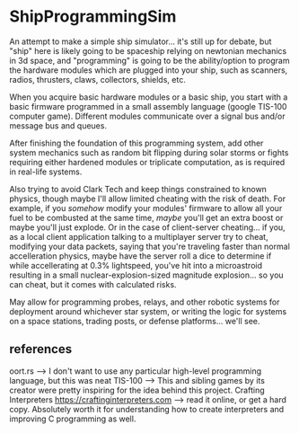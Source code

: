 # ShipProgrammingSim
An attempt to make a simple ship simulator... it's still up for debate, but "ship" here is likely going to be spaceship relying on newtonian mechanics in 3d space, and "programming" is going to be the ability/option to program the hardware modules which are plugged into your ship, such as scanners, radios, thrusters, claws, collectors, shields, etc.

When you acquire basic hardware modules or a basic ship, you start with a basic firmware programmed in a small assembly language (google TIS-100 computer game). Different modules communicate over a signal bus and/or message bus and queues.

After finishing the foundation of this programming system, add other system mechanics such as random bit flipping during solar storms or fights requiring either hardened modules or triplicate computation, as is required in real-life systems.

Also trying to avoid Clark Tech and keep things constrained to known physics, though maybe I'll allow limited cheating with the risk of death. For example, if you *somehow* modify your modules' firmware to allow all your fuel to be combusted at the same time, *maybe* you'll get an extra boost or maybe you'll just explode. Or in the case of client-server cheating... if you, as a local client application talking to a multiplayer server try to cheat, modifying your data packets, saying that you're traveling faster than normal accelleration physics, maybe have the server roll a dice to determine if while accellerating at 0.3% lightspeed, you've hit into a microastroid resulting in a small nuclear-explosion-sized magnitude explosion... so you can cheat, but it comes with calculated risks.

May allow for programming probes, relays, and other robotic systems for deployment around whichever star system, or writing the logic for systems on a space stations, trading posts, or defense platforms... we'll see.

## references
oort.rs --> I don't want to use any particular high-level programming language, but this was neat
TIS-100 --> This and sibling games by its creator were pretty inspiring for the idea behind this project.
Crafting Interpreters https://craftinginterpreters.com --> read it online, or get a hard copy. Absolutely worth it for understanding how to create interpreters and improving C programming as well.
